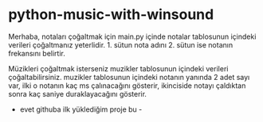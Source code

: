 # python-music-with-winsound

Merhaba, notaları çoğaltmak için main.py içinde notalar tablosunun içindeki verileri çoğaltmanız yeterlidir. 1. sütun nota adını 2. sütun ise notanın frekansını belirtir.

Müzikleri çoğaltmak isterseniz muzikler tablosunun içindeki verileri çoğaltabilirsiniz. muzikler tablosunun içindeki notanın yanında 2 adet sayı var, ilki o notanın kaç ms çalınacağını gösterir, ikinciside notayı çaldıktan sonra kaç saniye duraklayacağını gösterir.

- evet githuba ilk yüklediğim proje bu -
